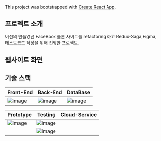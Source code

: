 This project was bootstrapped with [Create React App](https://github.com/facebook/create-react-app).

## 프로젝트 소개

이전의 만들었던 FaceBook 클론 사이트를 refactoring 하고 Redux-Saga,Figma, 테스트코드 작성을 위해 진행한 프로젝트.

## 웹사이트 화면

## 기술 스택

| Front-End                                                                                                      | Back-End                                                                                                       | DataBase                                                                                                       |
| -------------------------------------------------------------------------------------------------------------- | -------------------------------------------------------------------------------------------------------------- | -------------------------------------------------------------------------------------------------------------- |
| ![image](https://user-images.githubusercontent.com/54930248/86572822-6cdf2700-bfae-11ea-8f8f-e2b7cb06c0f7.png) | ![image](https://user-images.githubusercontent.com/54930248/86572542-0bb75380-bfae-11ea-880a-74f533120121.png) | ![image](https://user-images.githubusercontent.com/54930248/86572771-5c2eb100-bfae-11ea-8f8f-6a76aad90d85.png) |

| Prototype                                                                                                       | Testing | Cloud-Service                                                                                                  |
| --------------------------------------------------------------------------------------------------------------- | ------- | -------------------------------------------------------------------------------------------------------------- |
| ![image](https://encrypted-tbn0.gstatic.com/images?q=tbn%3AANd9GcQpllvO9KSl49BWp4N-DBeZ--eIqUd01Oqg8g&usqp=CAU) |  ![image](https://user-images.githubusercontent.com/54930248/87115928-90a4b480-c2af-11ea-9205-25d484fe2a20.png)
       | ![image](https://user-images.githubusercontent.com/54930248/86573281-21794880-bfaf-11ea-91f8-6657b2877dc7.png) |
